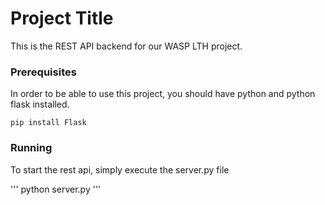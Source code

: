 # Project Title

This is the REST API backend for our WASP LTH project.


### Prerequisites

In order to be able to use this project, you should have python and python flask installed.


```
pip install Flask
```


### Running

To start the rest api, simply execute the server.py file

'''
python server.py
'''